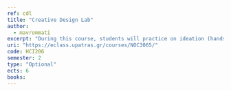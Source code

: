 ```yaml
---
ref: cdl
title: "Creative Design Lab"
author: 
  - mavrommati
excerpt: "During this course, students will practice on ideation (hands on during the lab) with several creative techniques"
uri: "https://eclass.upatras.gr/courses/NOC3065/"
code: HCI206
semester: 2
type: "Optional"
ects: 6
books: 
---
```

